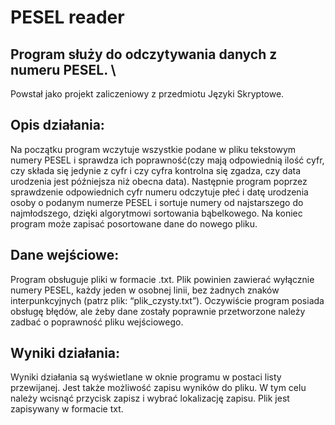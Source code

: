 # PESEL reader
## Program służy do odczytywania danych z numeru PESEL. \
Powstał jako projekt zaliczeniowy z przedmiotu Języki Skryptowe.

## Opis działania:
Na początku program wczytuje wszystkie podane w pliku tekstowym numery PESEL i sprawdza ich poprawność(czy mają odpowiednią ilość cyfr, czy składa się jedynie z cyfr i czy cyfra kontrolna się zgadza, czy data urodzenia jest późniejsza niż obecna data). Następnie program poprzez sprawdzenie odpowiednich cyfr numeru odczytuje płeć i datę urodzenia osoby o podanym numerze PESEL i sortuje numery od najstarszego do najmłodszego, dzięki algorytmowi sortowania bąbelkowego. Na koniec program może zapisać posortowane dane do nowego pliku.

## Dane wejściowe:
Program obsługuje pliki w formacie .txt. Plik powinien zawierać wyłącznie numery PESEL, każdy jeden w osobnej linii, bez żadnych znaków interpunkcyjnych (patrz plik: “plik_czysty.txt”). Oczywiście program posiada obsługę błędów, ale żeby dane zostały poprawnie przetworzone należy zadbać o poprawność pliku wejściowego.

## Wyniki działania: 
Wyniki działania są wyświetlane w oknie programu w postaci listy przewijanej. Jest także możliwość zapisu wyników do pliku. W tym celu należy wcisnąć przycisk zapisz i wybrać lokalizację zapisu. Plik jest zapisywany w formacie txt.
